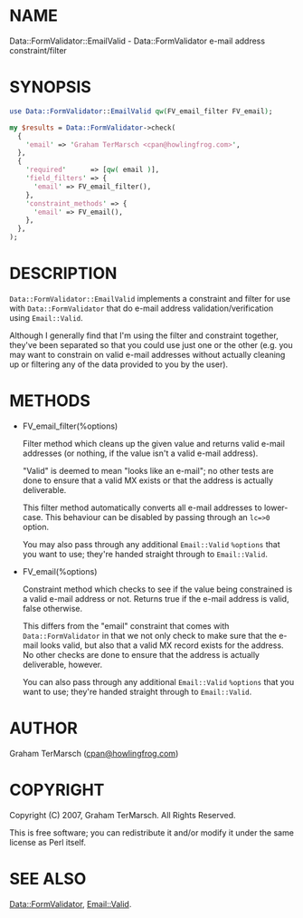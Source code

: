 # NAME

Data::FormValidator::EmailValid - Data::FormValidator e-mail address constraint/filter

# SYNOPSIS

```perl
use Data::FormValidator::EmailValid qw(FV_email_filter FV_email);

my $results = Data::FormValidator->check(
  {
    'email' => 'Graham TerMarsch <cpan@howlingfrog.com>',
  },
  {
    'required'      => [qw( email )],
    'field_filters' => {
      'email' => FV_email_filter(),
    },
    'constraint_methods' => {
      'email' => FV_email(),
    },
  },
);
```

# DESCRIPTION

`Data::FormValidator::EmailValid` implements a constraint and filter for use
with `Data::FormValidator` that do e-mail address validation/verification
using `Email::Valid`.

Although I generally find that I'm using the filter and constraint together,
they've been separated so that you could use just one or the other (e.g. you
may want to constrain on valid e-mail addresses without actually cleaning up or
filtering any of the data provided to you by the user).

# METHODS

- FV\_email\_filter(%options)

    Filter method which cleans up the given value and returns valid e-mail
    addresses (or nothing, if the value isn't a valid e-mail address).

    "Valid" is deemed to mean "looks like an e-mail"; no other tests are done
    to ensure that a valid MX exists or that the address is actually
    deliverable.

    This filter method automatically converts all e-mail addresses to
    lower-case. This behaviour can be disabled by passing through an
    `lc=>0` option.

    You may also pass through any additional `Email::Valid` `%options` that
    you want to use; they're handed straight through to `Email::Valid`.

- FV\_email(%options)

    Constraint method which checks to see if the value being constrained is a
    valid e-mail address or not. Returns true if the e-mail address is valid,
    false otherwise.

    This differs from the "email" constraint that comes with
    `Data::FormValidator` in that we not only check to make sure that the
    e-mail looks valid, but also that a valid MX record exists for the address.
    No other checks are done to ensure that the address is actually
    deliverable, however.

    You can also pass through any additional `Email::Valid` `%options` that
    you want to use; they're handed straight through to `Email::Valid`.

# AUTHOR

Graham TerMarsch (cpan@howlingfrog.com)

# COPYRIGHT

Copyright (C) 2007, Graham TerMarsch.  All Rights Reserved.

This is free software; you can redistribute it and/or modify it under the same
license as Perl itself.

# SEE ALSO

[Data::FormValidator](https://metacpan.org/pod/Data%3A%3AFormValidator),
[Email::Valid](https://metacpan.org/pod/Email%3A%3AValid).
